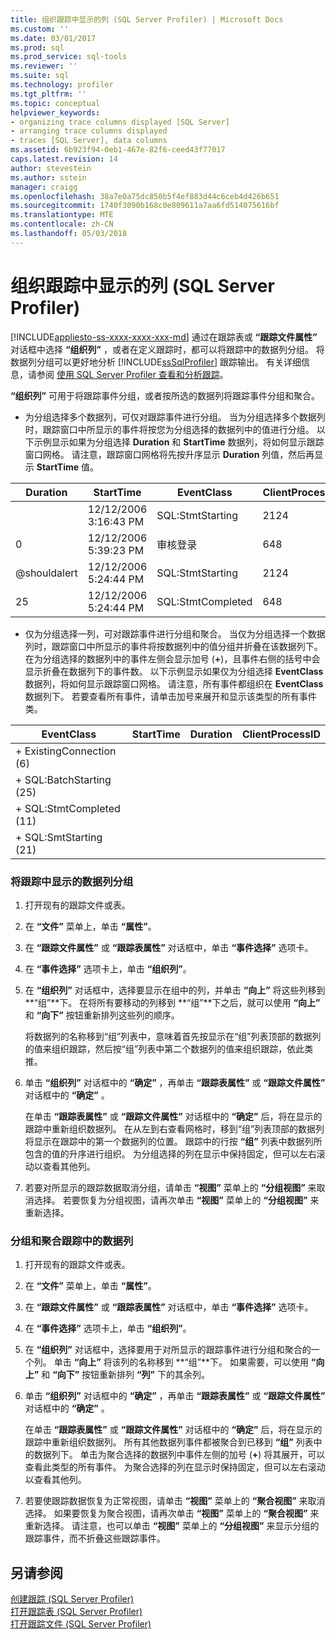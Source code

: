 ```yaml
---
title: 组织跟踪中显示的列 (SQL Server Profiler) | Microsoft Docs
ms.custom: ''
ms.date: 03/01/2017
ms.prod: sql
ms.prod_service: sql-tools
ms.reviewer: ''
ms.suite: sql
ms.technology: profiler
ms.tgt_pltfrm: ''
ms.topic: conceptual
helpviewer_keywords:
- organizing trace columns displayed [SQL Server]
- arranging trace columns displayed
- traces [SQL Server], data columns
ms.assetid: 6b923f94-0eb1-467e-82f6-ceed43f77017
caps.latest.revision: 14
author: stevestein
ms.author: sstein
manager: craigg
ms.openlocfilehash: 38a7e0a75dc850b5f4ef883d44c6ceb4d426b651
ms.sourcegitcommit: 1740f3090b168c0e809611a7aa6fd514075616bf
ms.translationtype: MTE
ms.contentlocale: zh-CN
ms.lasthandoff: 05/03/2018
---
```

# <a name="organize-columns-displayed-in-a-trace-sql-server-profiler"></a>组织跟踪中显示的列 (SQL Server Profiler)
[!INCLUDE[appliesto-ss-xxxx-xxxx-xxx-md](../../includes/appliesto-ss-xxxx-xxxx-xxx-md.md)]
  通过在跟踪表或 **“跟踪文件属性”** 对话框中选择 **“组织列”** ，或者在定义跟踪时，都可以将跟踪中的数据列分组。 将数据列分组可以更好地分析 [!INCLUDE[ssSqlProfiler](../../includes/sssqlprofiler-md.md)] 跟踪输出。 有关详细信息，请参阅 [使用 SQL Server Profiler 查看和分析跟踪](../../tools/sql-server-profiler/view-and-analyze-traces-with-sql-server-profiler.md)。  
  
 **“组织列”** 可用于将跟踪事件分组，或者按所选的数据列将跟踪事件分组和聚合。  
  
-   为分组选择多个数据列，可仅对跟踪事件进行分组。 当为分组选择多个数据列时，跟踪窗口中所显示的事件将按您为分组选择的数据列中的值进行分组。 以下示例显示如果为分组选择 **Duration** 和 **StartTime** 数据列，将如何显示跟踪窗口网格。 请注意，跟踪窗口网格将先按升序显示 **Duration** 列值，然后再显示 **StartTime** 值。  
  
|Duration|StartTime|EventClass|ClientProcessID|  
|--------------|---------------|----------------|---------------------|  
||12/12/2006 3:16:43 PM|SQL:StmtStarting|2124|  
|0|12/12/2006 5:39:23 PM|审核登录|648|  
|@shouldalert|12/12/2006 5:24:44 PM|SQL:StmtStarting|2124|  
|25|12/12/2006 5:24:44 PM|SQL:StmtCompleted|648|  
  
-   仅为分组选择一列，可对跟踪事件进行分组和聚合。 当仅为分组选择一个数据列时，跟踪窗口中所显示的事件将按数据列中的值分组并折叠在该数据列下。 在为分组选择的数据列中的事件左侧会显示加号 (**+**)，且事件右侧的括号中会显示折叠在数据列下的事件数。 以下示例显示如果仅为分组选择 **EventClass** 数据列，将如何显示跟踪窗口网格。 请注意，所有事件都组织在 **EventClass** 数据列下。 若要查看所有事件，请单击加号来展开和显示该类型的所有事件类。  
  
|EventClass|StartTime|Duration|ClientProcessID|  
|----------------|---------------|--------------|---------------------|  
|+ ExistingConnection (6)||||  
|+ SQL:BatchStarting (25)||||  
|+ SQL:StmtCompleted (11)||||  
|+ SQL:SmtStarting (21)||||  
  
### <a name="to-group-data-columns-displayed-in-a-trace"></a>将跟踪中显示的数据列分组  
  
1.  打开现有的跟踪文件或表。  
  
2.  在 **“文件”** 菜单上，单击 **“属性”**。  
  
3.  在 **“跟踪文件属性”** 或 **“跟踪表属性”** 对话框中，单击 **“事件选择”** 选项卡。  
  
4.  在 **“事件选择”** 选项卡上，单击 **“组织列”**。  
  
5.  在 **“组织列”** 对话框中，选择要显示在组中的列，并单击 **“向上”** 将这些列移到 **“组”**下。 在将所有要移动的列移到 **“组”**下之后，就可以使用 **“向上”** 和 **“向下”** 按钮重新排列这些列的顺序。  
  
     将数据列的名称移到“组”列表中，意味着首先按显示在“组”列表顶部的数据列的值来组织跟踪，然后按“组”列表中第二个数据列的值来组织跟踪，依此类推。  
  
6.  单击 **“组织列”** 对话框中的 **“确定”** ，再单击 **“跟踪表属性”** 或 **“跟踪文件属性”** 对话框中的 **“确定”** 。  
  
     在单击 **“跟踪表属性”** 或 **“跟踪文件属性”** 对话框中的 **“确定”** 后，将在显示的跟踪中重新组织数据列。 在从左到右查看网格时，移到“组”列表顶部的数据列将显示在跟踪中的第一个数据列的位置。 跟踪中的行按 **“组”** 列表中数据列所包含的值的升序进行组织。 为分组选择的列在显示中保持固定，但可以左右滚动以查看其他列。  
  
7.  若要对所显示的跟踪数据取消分组，请单击 **“视图”** 菜单上的 **“分组视图”** 来取消选择。 若要恢复为分组视图，请再次单击 **“视图”** 菜单上的 **“分组视图”** 来重新选择。  
  
### <a name="to-group-and-aggregate-data-columns-in-a-trace"></a>分组和聚合跟踪中的数据列  
  
1.  打开现有的跟踪文件或表。  
  
2.  在 **“文件”** 菜单上，单击 **“属性”**。  
  
3.  在 **“跟踪文件属性”** 或 **“跟踪表属性”** 对话框中，单击 **“事件选择”** 选项卡。  
  
4.  在 **“事件选择”** 选项卡上，单击 **“组织列”**。  
  
5.  在 **“组织列”** 对话框中，选择要用于对所显示的跟踪事件进行分组和聚合的一个列。 单击 **“向上”** 将该列的名称移到 **“组”**下。 如果需要，可以使用 **“向上”** 和 **“向下”** 按钮重新排列 **“列”** 下的其余列。  
  
6.  单击 **“组织列”** 对话框中的 **“确定”** ，再单击 **“跟踪表属性”** 或 **“跟踪文件属性”** 对话框中的 **“确定”** 。  
  
     在单击 **“跟踪表属性”** 或 **“跟踪文件属性”** 对话框中的 **“确定”** 后，将在显示的跟踪中重新组织数据列。 所有其他数据列事件都被聚合到已移到 **“组”** 列表中的数据列下。 单击为聚合选择的数据列中事件左侧的加号 (**+**) 将其展开，可以查看此类型的所有事件。 为聚合选择的列在显示时保持固定，但可以左右滚动以查看其他列。  
  
7.  若要使跟踪数据恢复为正常视图，请单击 **“视图”** 菜单上的 **“聚合视图”** 来取消选择。 如果要恢复为聚合视图，请再次单击 **“视图”** 菜单上的 **“聚合视图”** 来重新选择。 请注意，也可以单击 **“视图”** 菜单上的 **“分组视图”** 来显示分组的跟踪事件，而不折叠这些跟踪事件。  
  
## <a name="see-also"></a>另请参阅  
 [创建跟踪 (SQL Server Profiler)](../../tools/sql-server-profiler/create-a-trace-sql-server-profiler.md)   
 [打开跟踪表 (SQL Server Profiler)](../../tools/sql-server-profiler/open-a-trace-table-sql-server-profiler.md)   
 [打开跟踪文件 (SQL Server Profiler)](../../tools/sql-server-profiler/open-a-trace-file-sql-server-profiler.md)  
  
  
